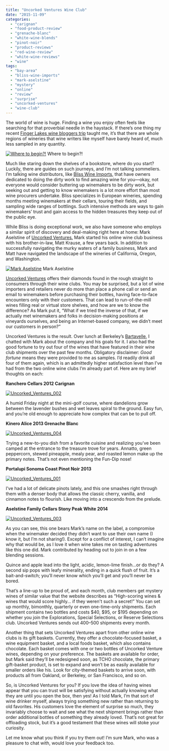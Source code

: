 ```yaml
---
title: "Uncorked Ventures Wine Club"
date: "2015-11-09"
categories:
  - "carignan"
  - "food-product-review"
  - "grenache-blanc"
  - "white-wine-blends"
  - "pinot-noir"
  - "product-reviews"
  - "red-wine-review"
  - "white-wine-reviews"
  - "wine"
tags:
  - "bay-area"
  - "bliss-wine-imports"
  - "mark-aselstine"
  - "mystery"
  - "online"
  - "review"
  - "surprise"
  - "uncorked-ventures"
  - "wine-club"
---
```


The world of wine is huge. Finding a wine you enjoy often feels like searching for that proverbial needle in the haystack. If there’s one thing my recent [Finger Lakes wine bloggers trip](http://thegourmez.com/?s=finger+lakes) taught me, it’s that there are whole regions of wineries that wine writers like myself have barely heard of, much less sampled in any quantity.




<div class="caption">

[![Where to begin?!](http://s3.amazonaws.com/thegourmez-wpmedia/2014/07/WBC_14_074-300x200.jpg)](http://s3.amazonaws.com/thegourmez-wpmedia/2014/07/WBC_14_074.jpg) Where to begin?!</div>


Much like staring down the shelves of a bookstore, where do you start? Luckily, there are guides on such journeys, and I’m not talking sommeliers. I’m talking wine distributors, like [Bliss Wine Imports](http://thegourmez.com/2015/07/20/bliss-wine-imports-tasting/), that have owners dedicated to doing the dirty work to find amazing wine for you—okay, not everyone would consider buttering up winemakers to be dirty work, but seeking out and getting to know winemakers is a lot more effort than most wine procurers undertake. Bliss specializes in European wineries, spending months meeting winemakers at their cellars, touring their fields, and sampling wide ranges of bottlings. Such intensive methods are ways to gain winemakers’ trust and gain access to the hidden treasures they keep out of the public eye.

While Bliss is doing exceptional work, we also have someone who employs a similar spirit of discovery and deal-making right here at home: Mark Aselstine of [Uncorked Ventures.](http://www.uncorkedventures.com/) Mark started his online wine club business with his brother-in-law, Matt Krause, a few years back. In addition to successfully navigating the murky waters of a family business, Mark and Matt have navigated the landscape of the wineries of California, Oregon, and Washington.




<div class="caption">

[![Mark Aselstine](http://s3.amazonaws.com/thegourmez-wpmedia/2015/11/Uncorked_Ventures_006-500x390.jpg)](http://s3.amazonaws.com/thegourmez-wpmedia/2015/11/Uncorked_Ventures_006.jpg) Mark Aselstine</div>


[Uncorked Ventures](http://www.uncorkedventures.com) offers their diamonds found in the rough straight to consumers through their wine clubs. You may be surprised, but a lot of wine importers and retailers never do more than place a phone call or send an email to winemakers before purchasing their bottles, having face-to-face encounters only with their customers. That can lead to run-of-the-mill wines filling real or virtual store shelves, and how are we to know the difference? As Mark put it, “What if we tried the inverse of that, if we actually met winemakers and folks in decision-making positions at vineyards ourselves, and being an Internet-based company, we didn’t meet our customers in person?”

Uncorked Ventures is the result. Over lunch at Berkeley’s [Bartavelle](http://www.bartavellecafe.com/), I chatted with Mark about the company and his goals for it. I also had the good fortune to try out four of the wines that have featured in their wine club shipments over the past few months. Obligatory disclaimer: _Good fortune_ means they were provided to me as samples. I’d readily drink all four of them again, which is an admittedly higher satisfaction level than I’ve had from the two online wine clubs I’m already part of. Here are my brief thoughts on each:

**Ranchero Cellars 2012 Carignan**

[![Uncorked_Ventures_002](http://s3.amazonaws.com/thegourmez-wpmedia/2015/11/Uncorked_Ventures_002-500x334.jpg)](http://s3.amazonaws.com/thegourmez-wpmedia/2015/11/Uncorked_Ventures_002.jpg)

A humid Friday night at the mini-golf course, where dandelions grow between the lavender bushes and wet leaves spiral to the ground. Easy fun, and you’re old enough to appreciate how complex that can be to pull off.

**Kinero Alice 2013 Grenache Blanc**

[![Uncorked_Ventures_004](http://s3.amazonaws.com/thegourmez-wpmedia/2015/11/Uncorked_Ventures_004-334x500.jpg)](http://s3.amazonaws.com/thegourmez-wpmedia/2015/11/Uncorked_Ventures_004.jpg)

Trying a new-to-you dish from a favorite cuisine and realizing you’ve been camped at the entrance to the treasure trove for years. Annatto, green peppercorn, stewed pineapple, mealy pear, and roasted lemon make up the primary notes. That’s not even mentioning the Fun-Dip nose!

**Portalupi Sonoma Coast Pinot Noir 2013**

[![Uncorked_Ventures_001](http://s3.amazonaws.com/thegourmez-wpmedia/2015/11/Uncorked_Ventures_001-334x500.jpg)](http://s3.amazonaws.com/thegourmez-wpmedia/2015/11/Uncorked_Ventures_001.jpg)

I’ve had a lot of delicate pinots lately, and this one smashes right through them with a denser body that allows the classic cherry, vanilla, and cinnamon notes to flourish. Like moving into a crescendo from the prelude.

**Aselstine Family Cellars Stony Peak White 2014**

[![Uncorked_Ventures_003](http://s3.amazonaws.com/thegourmez-wpmedia/2015/11/Uncorked_Ventures_003-500x334.jpg)](http://s3.amazonaws.com/thegourmez-wpmedia/2015/11/Uncorked_Ventures_003.jpg)

As you can see, this one bears Mark’s name on the label, a compromise when the winemaker decided they didn’t want to use their own name (I know it, but I’m not sharing!). Except for a conflict of interest, I can’t imagine why that would be, as I love it when wine takes me on tasting adventures like this one did. Mark contributed by heading out to join in on a few blending sessions.

Quince and apple lead into the light, acidic, lemon-lime finish…or do they? A second sip pops with leafy minerality, ending in a quick flush of fruit. It’s a bait-and-switch; you’ll never know which you’ll get and you’ll never be bored.

That’s a line-up to be proud of, and each month, club members get mystery wines of similar value that the website describes as “High-scoring wines & wines that would score highly... if they weren't such a secret!” You can set up monthly, bimonthly, quarterly or even one-time-only shipments. Each shipment contains two bottles and costs $40, $95, or $195 depending on whether you join the Explorations, Special Selections, or Reserve Selections club. Uncorked Ventures sends out 400–500 shipments every month.

Another thing that sets Uncorked Ventures apart from other online wine clubs is its gift baskets. Currently, they offer a chocolate-focused basket, a wine equipment basket, and a local foods basket, which also contains chocolate. Each basket comes with one or two bottles of Uncorked Venture wines, depending on your preference. The baskets are available for order, but Mark said they’ll be redesigned soon, as TCHO chocolate, the primary gift-basket product, is set to expand and won’t be as easily available for smaller orders like his. Look for city-themed baskets to arrive soon, with products all from Oakland, or Berkeley, or San Francisco, and so on.

So, is Uncorked Ventures for you? If you love the idea of having wines appear that you can trust will be satisfying without actually knowing what they are until you open the box, then yes! As I told Mark, I’m that sort of wine drinker myself, always trying something new rather than returning to old favorites. His customers love the element of surprise so much, they invariably choose to wait and see what the next shipment brings rather than order additional bottles of something they already loved. That’s not great for offloading stock, but it’s a good testament that these wines will stoke your curiosity.

Let me know what you think if you try them out! I’m sure Mark, who was a pleasure to chat with, would love your feedback too.
